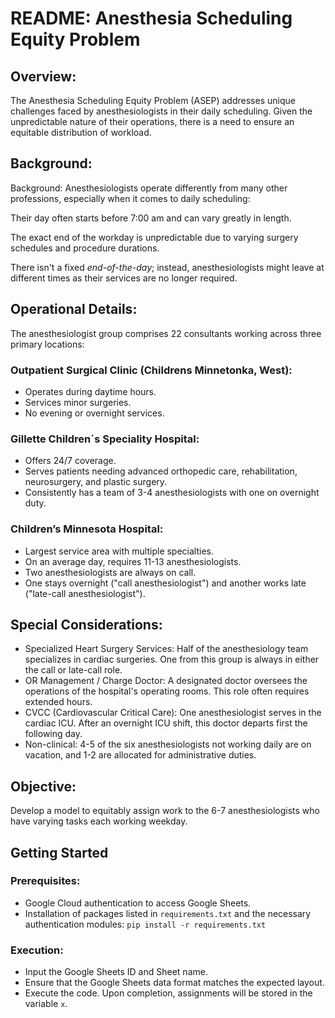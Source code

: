 # README: Anesthesia Scheduling Equity Problem
## Overview:
The Anesthesia Scheduling Equity Problem (ASEP) addresses unique challenges faced by anesthesiologists in their 
daily scheduling. Given the unpredictable nature of their operations, there is a need to ensure an equitable 
distribution of workload.

## Background: 
Background:
Anesthesiologists operate differently from many other professions, especially when it comes to daily scheduling:

Their day often starts before 7:00 am and can vary greatly in length.

The exact end of the workday is unpredictable due to varying surgery schedules and procedure durations.

There isn't a fixed *end-of-the-day*; instead, anesthesiologists might leave at different times as their services 
are no longer required.

## Operational Details:
The anesthesiologist group comprises 22 consultants working across three primary locations:

### Outpatient Surgical Clinic (Childrens Minnetonka, West):
* Operates during daytime hours.
* Services minor surgeries.
* No evening or overnight services.
### Gillette Children´s Speciality Hospital:
* Offers 24/7 coverage.
* Serves patients needing advanced orthopedic care, rehabilitation, neurosurgery, and plastic surgery.
* Consistently has a team of 3-4 anesthesiologists with one on overnight duty.
### Children’s Minnesota Hospital:
* Largest service area with multiple specialties.
* On an average day, requires 11-13 anesthesiologists.
* Two anesthesiologists are always on call.
* One stays overnight ("call anesthesiologist") and another works late ("late-call anesthesiologist").

## Special Considerations:

* Specialized Heart Surgery Services: Half of the anesthesiology team specializes in cardiac surgeries. One from this 
group is always in either the call or late-call role.
* OR Management / Charge Doctor: A designated doctor oversees the operations of the hospital's operating rooms. This 
  role often requires extended hours.
* CVCC (Cardiovascular Critical Care): One anesthesiologist serves in the cardiac ICU. After an overnight ICU shift, 
  this doctor departs first the following day.
* Non-clinical: 4-5 of the six anesthesiologists not working daily are on vacation, and 1-2 are allocated for 
  administrative duties.

## Objective:
Develop a model to equitably assign work to the 6-7 anesthesiologists who have varying tasks each working weekday.


## Getting Started
### Prerequisites:
* Google Cloud authentication to access Google Sheets.
* Installation of packages listed in `requirements.txt` and the necessary authentication modules: 
   ```pip install -r requirements.txt ```

### Execution:
* Input the Google Sheets ID and Sheet name.
* Ensure that the Google Sheets data format matches the expected layout.
* Execute the code. Upon completion, assignments will be stored in the variable `x`.